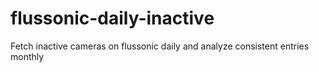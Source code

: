# flussonic-daily-inactive
Fetch inactive cameras on flussonic daily and analyze consistent entries monthly
